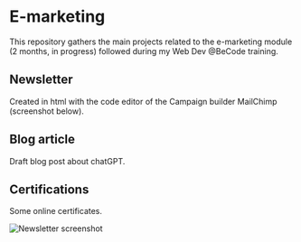 # E-marketing 
This repository gathers the main projects related to the e-marketing module (2 months, in progress) followed during my Web Dev @BeCode training.

## Newsletter
Created in html with the code editor of the Campaign builder MailChimp (screenshot below).

## Blog article
Draft blog post about chatGPT.

## Certifications
Some online certificates.

![Newsletter screenshot](assets/Newsletter_Keller5.png)
